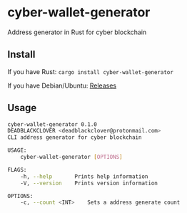 # cyber-wallet-generator
Address generator in Rust for cyber blockchain

## Install
If you have Rust: `cargo install cyber-wallet-generator`

If you have Debian/Ubuntu: [Releases](https://github.com/CipherDogs/cyber-wallet-generator/releases)

## Usage

```bash
cyber-wallet-generator 0.1.0
DEADBLACKCLOVER <deadblackclover@protonmail.com>
CLI address generator for cyber blockchain

USAGE:
    cyber-wallet-generator [OPTIONS]

FLAGS:
    -h, --help       Prints help information
    -V, --version    Prints version information

OPTIONS:
    -c, --count <INT>    Sets a address generate count
```
